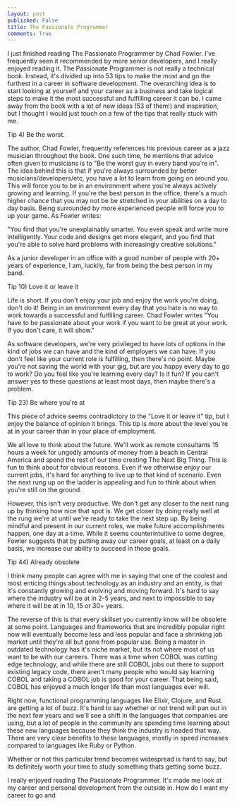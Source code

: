 ```yaml
---
layout: post
published: False
title: The Passionate Programmer
comments: True
---
```

I just finished reading The Passionate Programmer by Chad Fowler. I've frequently
seen it recommended by more senior developers, and I really enjoyed reading it.
The Passionate Programmer is not really a technical book. Instead, it's divided up into
53 tips to make the most and go the furthest in a career in software development. The
overarching idea is to start looking at yourself and your career as a business and take
logical steps to make it the most successful and fulfilling career it can be.
I came away from the book with a lot of new ideas (53 of them!) and inspiration, but
I thought I would just touch on a few of the tips that really stuck with me.


Tip 4) Be the worst.

The author, Chad Fowler, frequently references his previous career as a jazz musician
throughout the book. One such time, he mentions that advice often given to musicians is to
"Be the worst guy in every band you're in". The idea behind this is that if you're
always surrounded by better musicians/developers/etc, you have a lot to learn from going
on around you. This will force you to be in an environment where you're always actively
growing and learning. If you're the best person in the office, there's a much higher chance
that you may not be be stretched in your abilities on a day to day basis. Being surrounded
by more experienced people will force you to up your game. As Fowler writes:

"You find that you're unexplainably smarter. You even speak and write more intelligently. Your code and
designs get more elegant, and you find that you're able to solve hard problems with increasingly
creative solutions."

As a junior developer in an office with a good number of people with 20+ years of experience,
I am, luckily, far from being the best person in my band.


Tip 10) Love it or leave it

Life is short. If you don't enjoy your job and enjoy the work you're doing, don't do it!
Being in an environment every day that you hate is no way to work towards a successful and
fulfilling career. Chad Fowler writes "You have to be passionate about your work if you want to
be great at your work. If you don't care, it will show."

As software developers, we're very privileged to have lots of options in the kind of
jobs we can have and the kind of employers we can have. If you don't feel like your current role
is fulfilling, then there's no point. Maybe you're not saving the world with your gig, but are you
happy every day to go to work? Do you feel like you're learning every day? Is it fun? If you can't
answer yes to these questions at least most days, then maybe there's a problem.


Tip 23) Be where you're at

This piece of advice seems contradictory to the "Love it or leave it" tip, but I enjoy
the balance of opinion it brings. This tip is more about the level you're at in your career
than in your place of employment.

We all love to think about the future. We'll work as remote consultants 15 hours a week
for ungodly amounts of money from a beach in Central America and spend the rest of our
time creating The Next Big Thing. This is fun to think about for obvious reasons. Even if
we otherwise enjoy our current jobs, it's hard for anything to live up to that kind of
scenario. Even the next rung up on the ladder is appealing and fun to think about when you're
still on the ground.  

However, this isn't very productive. We don't get any closer to the next rung up by thinking
how nice that spot is. We get closer by doing really well at the rung we're at until we're
ready to take the next step up. By being mindful and present in our current roles,
we make future accomplishments happen, one day at a time. While it seems counterintuitive to
some degree, Fowler suggests that by putting away our career goals, at least on a daily basis,
we increase our ability to succeed in those goals.


Tip 44) Already obsolete

I think many people can agree with me in saying that one of the coolest and most enticing
things about technology as an industry and an entity, is that it's constantly growing and evolving
and moving forward. It's hard to say where the industry will be at in 2-5 years, and next to
impossible to say where it will be at in 10, 15 or 30+ years.

The reverse of this is that every skillset you currently know will be obsolete at some point. Languages
and frameworks that are incredibly popular right now will eventually become less and less popular and face a
shrinking job market until they're all but gone from popular use. Being a master in outdated technology has it's
niche market, but its not where most of us want to be with our careers. There was a time when COBOL was
cutting edge technology, and while there are still COBOL jobs out there to support existing legacy code, there
aren't many people who would say learning COBOL and taking a COBOL job is good for your career. That being said,
COBOL has enjoyed a much longer life than most languages ever will.

Right now, functional programming languages like Elixir, Clojure, and Rust are getting a lot of buzz. It's hard to
say whether or not trend will pan out in the next few years and we'll see a shift in the languages that companies are
using, but a lot of people in the community are spending time learning about these new languages because they think
the industry is headed that way. There are very clear benefits to these languages, mostly in speed increases compared to
languages like Ruby or Python.

Whether or not this particular trend becomes widespread is hard to say, but its definitely worth your time
to study something thats getting some buzz.



I really enjoyed reading The Passionate Programmer. It's made me look at my career and personal development
from the outside in. How do I want my career to go and  
